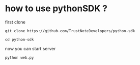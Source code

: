 # how to use pythonSDK ?

first clone

 ```
 git clone https://github.com/TrustNoteDevelopers/python-sdk
 ```
 
 ```
 cd python-sdk
 ```
 
 now you can start server 
 
 ```
 python web.py
 ```
